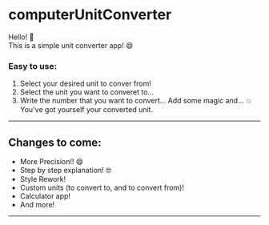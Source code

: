 # computerUnitConverter
Hello! :wave:
<br>
This is a simple unit converter app! :smile:
### Easy to use:
1. Select your desired unit to conver from!
2. Select the unit you want to converet to...
3. Write the number that you want to convert...
Add some  magic and... :boom: You've got yourself your converted unit.

---

## Changes to come:
- More Precision!! :smile:
- Step by step explanation! :nerd_face:
- Style Rework!
- Custom units (to convert to, and to convert from)!
- Calculator app!
- And more!

---
